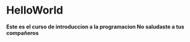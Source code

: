 # HelloWorld

<b>Este es el curso de introduccion a la programacion
<b>No saludaste a tus compañeros
